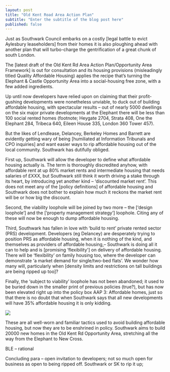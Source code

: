 ```yaml
---
layout: post
title: "Old Kent Road Area Action Plan"
subtitle: "Enter the subtitle of the blog post here"
published: false
---
```

Just as Southwark Council embarks on a costly [legal battle to evict Aylesbury leaseholders] from their homes it is also ploughing ahead with another plan that will turbo-charge the gentrification of a great chunk of south London.

The [latest draft of the Old Kent Rd Area Action Plan/Opportunity Area Framework] is out for consultation and its housing provisions (misleadingly titled Quality Affordable Housing) applies the recipe that’s turning the Elephant & Castle Opportunity Area into a social-housing free zone, with a few added ingredients.

Up until now developers have relied upon on claiming that their profit-gushing developments were nonetheless unviable, to duck out of building affordable housing, with spectacular results – out of nearly 5000 dwellings on the six major private developments at the Elephant there will be less than 100 social rented homes (footnote; Heygate 2704, Strata 408, One the Elephant 284, Tribeca 640, Eileen House 335, London 360 Tower 457).

But the likes of Lendlease, Delancey, Berkeley Homes and Barrett are evidently getting wary of being [humiliated at Information Tribunals and CPO inquiries] and want easier ways to rip affordable housing out of the local community.  Southwark has dutifully obliged.

First up, Southwark will allow the developer to define what affordable housing actually is.  The term is thoroughly discredited anyhow, with affordable rent at up 80% market rents and intermediate housing that needs salaries of £XXX, but Southwark still think it worth driving a stake through its heart, by introducing yet another kind – ‘discounted market rent’.  This does not meet any of the [policy definitions] of affordable housing and Southwark does not bother to explain how much it reckons the market rent will be or how big the discount.

Second, the viability loophole will be joined by two more – the [‘design loophole’] and the [‘property management strategy’] loophole.  Citing any of these will now be enough to dump affordable housing.

Third, Southwark has fallen in love with ‘build to rent’ private rented sector (PRS) development.  Developers (eg Delancey) are desperately trying to position PRS as affordable housing, when it is nothing of the kind, and themselves as providers of affordable housing,– Southwark is doing all it can to help and is [promising ‘flexibility'] on delivery of affordable housing.  There will be ‘flexibility’  on family housing too,  where the developer can demonstrate ‘a market demand for single/two-bed flats’.  We wonder how many will, particularly when [density limits and restrictions on tall buildings are being ripped up too]?

Finally, the ‘subject to viability’ loophole has not been abandoned; it used to be buried down in the smaller print of previous policies (true?), but has now been elevated right up into the policy box AAP 3: Affordable homes, just so that there is no doubt that when Southwark says that all new developments will have 35% affordable housing it is only kidding.

![](http://35percent.org/img/subjecttoviability.jpg)

These are all well-worn and familiar tactics used to avoid building affordable housing, but now they are to be enshrined in policy.  Southwark aims to build 20000 new homes in the Old Kent Rd Opportunity Area, stretching all the way from the Elephant to New Cross. 

BLE – rational

Concluding para – open invitation to developers; not so much open for business as open to being ripped off.  Southwark or SK to rip it up; 
